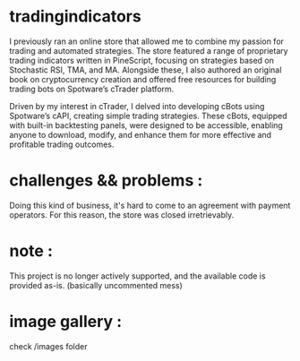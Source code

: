 # tradingindicators

I previously ran an online store that allowed me to combine my passion for trading and automated strategies. The store featured a range of proprietary trading indicators written in PineScript, focusing on strategies based on Stochastic RSI, TMA, and MA. Alongside these, I also authored an original book on cryptocurrency creation and offered free resources for building trading bots on Spotware’s cTrader platform.

Driven by my interest in cTrader, I delved into developing cBots using Spotware’s cAPI, creating simple trading strategies. These cBots, equipped with built-in backtesting panels, were designed to be accessible, enabling anyone to download, modify, and enhance them for more effective and profitable trading outcomes.

# challenges && problems : 

Doing this kind of business, it's hard to come to an agreement with payment operators. For this reason, the store was closed irretrievably.

# note : 
This project is no longer actively supported, and the available code is provided as-is. (basically uncommented mess)

# image gallery : 
check /images folder

